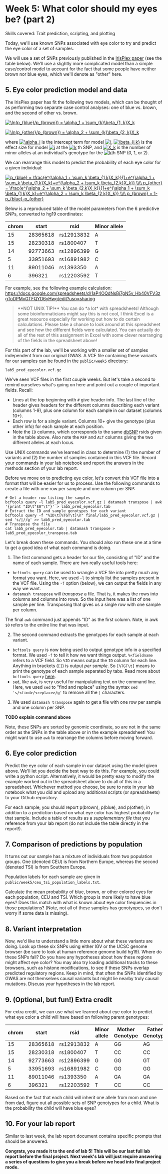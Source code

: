 # Week 5: What color should my eyes be?  (part 2)
Skills covered: Trait prediction, scripting, and plotting

Today, we'll use known SNPs associated with eye color to try and predict the eye color of a set of samples.

We will use a set of SNPs previously published in the [IrisPlex paper](https://www.ncbi.nlm.nih.gov/pubmed/20457092) (see the table below). We'll use a slightly more complicated model than a simple case/control model to account for the fact that some people have neither brown nor blue eyes, which we'll denote as "other" here.

## 5. Eye color prediction model and data
The IrisPlex paper has fit the following two models, which can be thought of as performing two separate case control analyses: one of blue vs. brown, and the second of other vs. brown.

<a href="https://www.codecogs.com/eqnedit.php?latex=\ln(p_{blue}/p_{brown})&space;=&space;\alpha_1&space;&plus;&space;\sum_{k}\beta_{1,&space;k}X_k" target="_blank"><img src="https://latex.codecogs.com/gif.latex?\ln(p_{blue}/p_{brown})&space;=&space;\alpha_1&space;&plus;&space;\sum_{k}\beta_{1,&space;k}X_k" title="\ln(p_{blue}/p_{brown}) = \alpha_1 + \sum_{k}\beta_{1, k}X_k" /></a>

<a href="https://www.codecogs.com/eqnedit.php?latex=\ln(p_{other}/p_{brown})&space;=&space;\alpha_2&space;&plus;&space;\sum_{k}\beta_{2,&space;k}X_k" target="_blank"><img src="https://latex.codecogs.com/gif.latex?\ln(p_{other}/p_{brown})&space;=&space;\alpha_2&space;&plus;&space;\sum_{k}\beta_{2,&space;k}X_k" title="\ln(p_{other}/p_{brown}) = \alpha_2 + \sum_{k}\beta_{2, k}X_k" /></a>

where <a href="https://www.codecogs.com/eqnedit.php?latex=\alpha_i" target="_blank"><img src="https://latex.codecogs.com/gif.latex?\alpha_i" title="\alpha_i" /></a>
is the intercept term for model
<a href="https://www.codecogs.com/eqnedit.php?latex=i" target="_blank"><img src="https://latex.codecogs.com/gif.latex?i" title="i" /></a>, 
<a href="https://www.codecogs.com/eqnedit.php?latex=\beta_{i,k}" target="_blank"><img src="https://latex.codecogs.com/gif.latex?\beta_{i,k}" title="\beta_{i,k}" /></a>
is the effect size for model 
<a href="https://www.codecogs.com/eqnedit.php?latex=i" target="_blank"><img src="https://latex.codecogs.com/gif.latex?i" title="i" /></a> 
at the 
<a href="https://www.codecogs.com/eqnedit.php?latex=i" target="_blank"><img src="https://latex.codecogs.com/gif.latex?k" title="k" /></a>
th SNP, and 
<a href="https://www.codecogs.com/eqnedit.php?latex=X_k" target="_blank"><img src="https://latex.codecogs.com/gif.latex?X_k" title="X_k" /></a> 
is the number of minor alleles at an individual's genotype for the <a href="https://www.codecogs.com/eqnedit.php?latex=k" target="_blank"><img src="https://latex.codecogs.com/gif.latex?k" title="k" /></a>th SNP (0, 1, or 2). 

We can rearrange this model to predict the probability of each eye color for a given individual:

<a href="https://www.codecogs.com/eqnedit.php?latex=p_{blue}&space;=&space;\frac{e^{\alpha_1&space;&plus;&space;\sum_k&space;\beta_{1,k}X_k}}{1&plus;e^{\alpha_1&space;&plus;&space;\sum_k&space;\beta_{1,k}X_k}&plus;e^{\alpha_2&space;&plus;&space;\sum_k&space;\beta_{2,k}X_k}}&space;\\\\&space;p_{other}&space;=&space;\frac{e^{\alpha_2&space;&plus;&space;\sum_k&space;\beta_{2,k}X_k}}{1&plus;e^{\alpha_1&space;&plus;&space;\sum_k&space;\beta_{1,k}X_k}&plus;e^{\alpha_2&space;&plus;&space;\sum_k&space;\beta_{2,k}X_k}}&space;\\\\&space;p_{brown}&space;=&space;1-p_{blue}-p_{other}" target="_blank"><img src="https://latex.codecogs.com/gif.latex?p_{blue}&space;=&space;\frac{e^{\alpha_1&space;&plus;&space;\sum_k&space;\beta_{1,k}X_k}}{1&plus;e^{\alpha_1&space;&plus;&space;\sum_k&space;\beta_{1,k}X_k}&plus;e^{\alpha_2&space;&plus;&space;\sum_k&space;\beta_{2,k}X_k}}&space;\\\\&space;p_{other}&space;=&space;\frac{e^{\alpha_2&space;&plus;&space;\sum_k&space;\beta_{2,k}X_k}}{1&plus;e^{\alpha_1&space;&plus;&space;\sum_k&space;\beta_{1,k}X_k}&plus;e^{\alpha_2&space;&plus;&space;\sum_k&space;\beta_{2,k}X_k}}&space;\\\\&space;p_{brown}&space;=&space;1-p_{blue}-p_{other}" title="p_{blue} = \frac{e^{\alpha_1 + \sum_k \beta_{1,k}X_k}}{1+e^{\alpha_1 + \sum_k \beta_{1,k}X_k}+e^{\alpha_2 + \sum_k \beta_{2,k}X_k}} \\\\ p_{other} = \frac{e^{\alpha_2 + \sum_k \beta_{2,k}X_k}}{1+e^{\alpha_1 + \sum_k \beta_{1,k}X_k}+e^{\alpha_2 + \sum_k \beta_{2,k}X_k}} \\\\ p_{brown} = 1-p_{blue}-p_{other}" /></a>

Below is a reproduced table of the model parameters from the 6 predictive SNPs, converted to hg19 coordinates:

| chrom | start | rsid | Minor allele |
|----------|----------|-------|------|
| 15 | 28365618 | rs12913832 | A |
| 15 | 28230318 | rs1800407 | T |
| 14 | 92773663 | rs12896399 | G |
| 5 | 33951693 | rs16891982 | C |
| 11 | 89011046 | rs1393350 | A |
| 6 | 396321 | rs12203592 | T |

For example, see the following example calculation:
https://docs.google.com/spreadsheets/d/1aP4OQdNsBj7gN5v_Hb40VFV3zgToDPMvGTFQYD6yHwg/edit?usp=sharing

<blockquote>
 **NOT UNIX TIP!** You can do *a lot* with spreadsheets! Although some bioinformaticians might say this is not cool, I think Excel is a great resource especially for working out how to do certain calculations. Please take a chance to look around at this spreadsheet and see how the different fields were calculated. You can actually do all of the rest of this assignment in Excel with some clever rearranging of the fields in the spreadsheet above!
</blockquote>

For this part of the lab, we'll be working with a smaller set of samples independent from our original GWAS. A VCF file containing these variants for our samples can be found in the `public/week5` directory:

```
lab5_pred_eyecolor.vcf.gz
```

We've seen VCF files in the first couple weeks. But let's take a second to remind ourselves what's going on here and point out a couple of important fields. Recall:

* Lines at the top beginning with `#` give header info. The last line of the header gives headers for the different columns describing each variant (columns 1-9), plus one column for each sample in our dataset (columns 10+).
* Each row is for a single variant. Columns 10+ give the genotype (plus other info) for each sample at each position. 
* Note the `ID` columns, which corresponds to the same [dbSNP](https://www.ncbi.nlm.nih.gov/projects/SNP/) rsids given in the table above. Also note the `REF` and `ALT` columns giving the two different alleles at each locus.

Use UNIX commands we've learned in class to determine (1) the number of variants and (2) the number of samples contained in this VCF file. Record your commands in your lab notebook and report the answers in the methods section of your lab report.

Before we move on to predicting eye color, let's convert this VCF file into a format that will be easier for us to process. Use the following commands to create a file with one row per sample and one column per SNP:

```
# Get a header row listing the samples
bcftools query -l lab5_pred_eyecolor.vcf.gz | datamash transpose | awk '{print "ID\t"$0"\t"}' > lab5_pred_eyecolor.tab
# Extract the ID and sample genotypes for each variant
bcftools query -f "%ID\t[%TGT\t]\n" final/lab5_pred_eyecolor.vcf.gz | sed 's/|//g' >> lab5_pred_eyecolor.tab
# Transpose the file
cat lab5_pred_eyecolor.tab | datamash transpose > lab5_pred_eyecolor_transpose.tab
```

Let's break down these commands. You should also run these one at a time to get a good idea of what each command is doing.

1. The first command gets a header for our file, consisting of "ID" and the name of each sample. There are two really useful tools here:

* `bcftools query` can be used to wrangle a VCF file into pretty much any format you want. Here, we used `-l` to simply list the samples present in the VCF file. Using the `-f` option (below), we can output the fields in any way we want.
* `datamash transpose` will *transpose* a file. That is, it makes the rows into columns and columns into rows. So the input here was a list of one sample per line. Transposing that gives us a single row with one sample per column.

The final `awk` command just appends "ID" as the first column. Note, in awk `$0` refers to the entire line that was input.

2. The second command extracts the genotypes for each sample at each variant.

* `bcftools query` is now being used to output genotype info in a specified format. We used `-f` to tell it how we want things output. `%<fieldname` refers to a VCF field. So `%ID` means output the `ID` column for each line. Anything in brackets (`[]`) is output *per sample*. So `[%TGT\t]` means to print the genotype of each sample separated by tabs. Read more about `bcftools query` [here](https://samtools.github.io/bcftools/bcftools-man.html#query).
* `sed`, like `awk`, is very useful for manipulating text on the command line. Here, we used `sed` to "find and replace" using the syntax `sed 's/<find>/<replace>/g'` to remove all the `|` characters.

3. We used `datamash transpose` again to get a file with one row per sample and one column per SNP.


**TODO explain command above**

Note, these SNPs are sorted by genomic coordinate, so are not in the same order as the SNPs in the table above or in the example spreadsheet! You might want to use `awk` to rearrange the columns before moving forward.

## 6. Eye color prediction

Predict the eye color of each sample in our dataset using the model given above. We'll let you decide the best way to do this. For example, you could write a python script. Alternatively, it would be pretty easy to modify the example worked out in the spreadsheet above to do all of this in a spreadsheet. Whichever method you choose, be sure to note in your lab notebook what you did and upload any additional scripts (or spreadsheets) to your Github repository.

For each sample, you should report p(brown), p(blue), and p(other), in addition to a prediction based on what eye color has highest probability for that sample. Include a table of results as a *supplementary file* that you reference from your lab report (do not include the table directly in the report!).

## 7. Comparison of predictions by population

It turns out our sample has a mixture of individuals from two population groups. One (denoted CEU) is from Northern Europe, whereas the second (denoted TSI) is from Southern Europe.

Population labels for each sample are given in `public/week5/ceu_tsi_population_labels.txt`.

Calculate the mean probability of blue, brown, or other colored eyes for each population, CEU and TSI. Which group is more likely to have blue eyes? Does this match with what is known about eye color frequencies in those populations? (Note, not all of these samples has genotyopes, so don't worry if some data is missing).

## 8. Variant interpretation

Now, we'd like to understand a little more about what these variants are doing. Look up these six SNPs using either IGV or the UCSC genome browser (be sure to look at human reference genome build hg19). Where do these SNPs fall? Do you have any hypotheses about how these regions might affect eye color? You may also try loading additional tracks to these browsers, such as histone modifications, to see if these SNPs overlap predicted regulatory regions. Keep in mind, that often the SNPs identified by GWAS are not themselves causal variants but might lie nearby truly causal mutations. Discuss your hypotheses in the lab report.

## 9. **(Optional, but fun!) Extra credit**

For extra credit, we can use what we learned about eye color to predict what eye color a child will have based on following parent genotypes:

| chrom | start | rsid | Minor allele | Mother Genotype | Father Genotype |
|----------|----------|-------|------|--------|--------|
| 15 | 28365618 | rs12913832 | A | GG | AG |
| 15 | 28230318 | rs1800407 | T | CC | CC |
| 14 | 92773663 | rs12896399 | G | GG | GT |
| 5 | 33951693 | rs16891982 | C | GG | GG |
| 11 | 89011046 | rs1393350 | A |GA | GA |
| 6 | 396321 | rs12203592 | T | CC | CC |

Based on the fact that each child will inherit one allele from mom and one from dad, figure out all possible sets of SNP genotypes for a child. What is the probability the child will have blue eyes?

## 10. For your lab report
Similar to last week, the lab report document contains specific prompts that should be answered.

**Congrats, you made it to the end of lab 5! This will be our last full lab report before the final project. Next week's lab will just require answering a series of questions to give you a break before we head into final project mode.**

